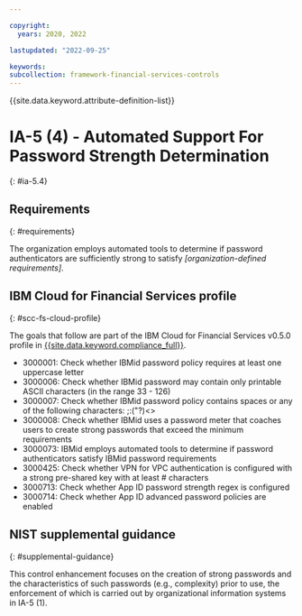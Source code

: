 ```yaml
---

copyright:
  years: 2020, 2022

lastupdated: "2022-09-25"

keywords: 
subcollection: framework-financial-services-controls
---
```


{{site.data.keyword.attribute-definition-list}}

         
# IA-5 (4) - Automated Support For Password Strength Determination
{: #ia-5.4}

## Requirements
{: #requirements}

The organization employs automated tools to determine if password authenticators are sufficiently strong to satisfy _[organization-defined requirements]_.

## IBM Cloud for Financial Services profile
{: #scc-fs-cloud-profile}

The goals that follow are part of the IBM Cloud for Financial Services v0.5.0 profile in [{{site.data.keyword.compliance_full}}](/docs/security-compliance?topic=security-compliance-getting-started).

- 3000001: Check whether IBMid password policy requires at least one uppercase letter 
- 3000006: Check whether IBMid password may contain only printable ASCII characters (in the range 33 - 126) 
- 3000007: Check whether IBMid password policy contains spaces or any of the following characters: \;:("?)<> 
- 3000008: Check whether IBMid uses a password meter that coaches users to create strong passwords that exceed the minimum requirements 
- 3000073: IBMid employs automated tools to determine if password authenticators satisfy IBMid password requirements 
- 3000425: Check whether VPN for VPC authentication is configured with a strong pre-shared key with at least # characters 
- 3000713: Check whether App ID password strength regex is configured 
- 3000714: Check whether App ID advanced password policies are enabled

## NIST supplemental guidance
{: #supplemental-guidance}

This control enhancement focuses on the creation of strong passwords and the characteristics of such passwords (e.g., complexity) prior to use, the enforcement of which is carried out by organizational information systems in IA-5 (1).



